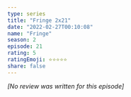 ```yaml
---
type: series
title: "Fringe 2x21"
date: "2022-02-27T00:10:08"
name: "Fringe"
season: 2
episode: 21
rating: 5
ratingEmoji: ⭐️⭐️⭐️⭐️⭐️
share: false
---
```


*[No review was written for this episode]*
